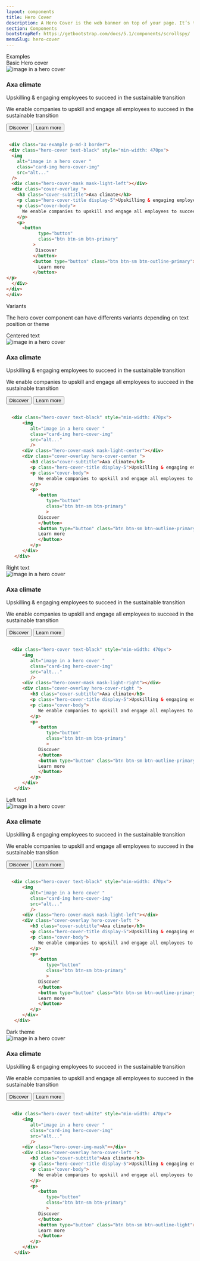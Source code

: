 ```yaml
---
layout: components
title: Hero Cover
description: A Hero Cover is the web banner on top of your page. It’s the entry point to your content. Keep in mind that it is the first image your visitor will see when loading your website. In most use cases, you should use commercial covers without a Switch as displayed below.
section: Components
bootstrapRef: https://getbootstrap.com/docs/5.1/components/scrollspy/
menuSlug: hero-cover
---
```

 

<div class="display-5 pt-md-8 pb-1">Examples</div> 
<div class="h1 pb-1 text-capitalize">Basic Hero cover </div>


 <div class="ax-example p-md-3 border">
 <div class="hero-cover text-black" style="min-width: 470px">
  <img
    alt="image in a hero cover "
    class="hero-cover-img card-img"
    src="/images/img-hero-cover.jpg"
  />

  <div class="hero-cover-mask mask-light-left"></div>
  <div class="cover-overlay ">
    <h3 class="cover-subtitle">Axa climate</h3>
    <p class="hero-cover-title display-5">Upskilling & engaging employees to succeed in the sustainable transition</p>
    <p class="cover-body">
      We enable companies to upskill and engage all employees to succeed in the sustainable transition
    </p>
    <p>
      <button
            type="button"
            class="btn btn-sm btn-primary"
          >
           Discover
          </button>
          <button type="button" class="btn btn-sm btn-outline-primary">
            Learn more
          </button>
</p>
  </div>
</div>
</div>

<div class="pb-4">

```html

 <div class="ax-example p-md-3 border">
 <div class="hero-cover text-black" style="min-width: 470px">
  <img
    alt="image in a hero cover "
    class="card-img hero-cover-img"
    src="alt..."
  />
  <div class="hero-cover-mask mask-light-left"></div>
  <div class="cover-overlay ">
    <h3 class="cover-subtitle">Axa climate</h3>
    <p class="hero-cover-title display-5">Upskilling & engaging employees to succeed in the sustainable transition</p>
    <p class="cover-body">
      We enable companies to upskill and engage all employees to succeed in the sustainable transition
    </p>
    <p>
      <button
            type="button"
            class="btn btn-sm btn-primary"
          >
           Discover
          </button>
          <button type="button" class="btn btn-sm btn-outline-primary">
            Learn more
          </button>
</p>
  </div>
</div>
</div>

```
</div>

<div class="display-5 pt-md-8 pb-1">Variants</div>
<p class="text-justify pe-md-8 pe-lg-11 pb-3">
  The hero cover  component can have differents variants depending on text position  or theme
</p> 
<div class="h1 pb-1 text-capitalize">Centered text </div>
<div class="ax-example p-md-3 border">
   <div class="hero-cover text-black" >
      <img
         alt="image in a hero cover "
         class="card-img hero-cover-img"
         src="/images/img-hero-cover-center-light.jpg"
         />
      <div class="hero-cover-mask mask-light-center"></div>
      <div class="cover-overlay hero-cover-center ">
         <h3 class="cover-subtitle">Axa climate</h3>
         <p class="hero-cover-title display-5">Upskilling & engaging employees to succeed in the sustainable transition</p>
         <p class="cover-body">
            We enable companies to upskill and engage all employees to succeed in the sustainable transition
         </p>
         <p>
            <button
               type="button"
               class="btn btn-sm btn-primary"
               >
            Discover
            </button>
            <button type="button" class="btn btn-sm btn-outline-ligprimaryht">
            Learn more
            </button>
         </p>
      </div>
   </div>
</div>


<div class="pb-4">

```html

  <div class="hero-cover text-black" style="min-width: 470px">
      <img
         alt="image in a hero cover "
         class="card-img hero-cover-img"
         src="alt..."
         />
      <div class="hero-cover-mask mask-light-center"></div>
      <div class="cover-overlay hero-cover-center ">
         <h3 class="cover-subtitle">Axa climate</h3>
         <p class="hero-cover-title display-5">Upskilling & engaging employees to succeed in the sustainable transition</p>
         <p class="cover-body">
            We enable companies to upskill and engage all employees to succeed in the sustainable transition
         </p>
         <p>
            <button
               type="button"
               class="btn btn-sm btn-primary"
               >
            Discover
            </button>
            <button type="button" class="btn btn-sm btn-outline-primary">
            Learn more
            </button>
         </p>
      </div>
   </div>

```
</div>

<div class="h1 pb-1 text-capitalize">Right text </div>
<div class="ax-example p-md-3 border">
   <div class="hero-cover text-black" style="min-width: 470px">
      <img
         alt="image in a hero cover "
         class="card-img hero-cover-img"
         src="/images/img-hero-cover-right-light.jpg"
         />
      <div class="hero-cover-mask mask-light-right"></div>
      <div class="cover-overlay hero-cover-right ">
         <h3 class="cover-subtitle">Axa climate</h3>
         <p class="hero-cover-title display-5">Upskilling & engaging employees to succeed in the sustainable transition</p>
         <p class="cover-body">
            We enable companies to upskill and engage all employees to succeed in the sustainable transition
         </p>
         <p>
            <button
               type="button"
               class="btn btn-sm btn-primary"
               >
            Discover
            </button>
            <button type="button" class="btn btn-sm btn-outline-primary">
            Learn more
            </button>
         </p>
      </div>
   </div>
</div>


<div class="pb-4">

```html

  <div class="hero-cover text-black" style="min-width: 470px">
      <img
         alt="image in a hero cover "
         class="card-img hero-cover-img"
         src="alt..."
         />
      <div class="hero-cover-mask mask-light-right"></div>
      <div class="cover-overlay hero-cover-right ">
         <h3 class="cover-subtitle">Axa climate</h3>
         <p class="hero-cover-title display-5">Upskilling & engaging employees to succeed in the sustainable transition</p>
         <p class="cover-body">
            We enable companies to upskill and engage all employees to succeed in the sustainable transition
         </p>
         <p>
            <button
               type="button"
               class="btn btn-sm btn-primary"
               >
            Discover
            </button>
            <button type="button" class="btn btn-sm btn-outline-primary">
            Learn more
            </button>
         </p>
      </div>
   </div>

```
</div>


<div class="h1 pb-1 text-capitalize">Left text </div>
<div class="ax-example p-md-3 border">
   <div class="hero-cover text-black" style="min-width: 470px">
      <img
         alt="image in a hero cover "
         class="card-img hero-cover-img"
         src="/images/img-hero-cover.jpg"
         />
      <div class="hero-cover-mask mask-light-left"></div>
      <div class="cover-overlay hero-cover-left ">
         <h3 class="cover-subtitle">Axa climate</h3>
         <p class="hero-cover-title display-5">Upskilling & engaging employees to succeed in the sustainable transition</p>
         <p class="cover-body">
            We enable companies to upskill and engage all employees to succeed in the sustainable transition
         </p>
         <p>
            <button
               type="button"
               class="btn btn-sm btn-primary"
               >
            Discover
            </button>
            <button type="button" class="btn btn-sm btn-outline-primary">
            Learn more
            </button>
         </p>
      </div>
   </div>
</div>


<div class="pb-4">

```html

  <div class="hero-cover text-black" style="min-width: 470px">
      <img
         alt="image in a hero cover "
         class="card-img hero-cover-img"
         src="alt..."
         />
      <div class="hero-cover-mask mask-light-left"></div>
      <div class="cover-overlay hero-cover-left ">
         <h3 class="cover-subtitle">Axa climate</h3>
         <p class="hero-cover-title display-5">Upskilling & engaging employees to succeed in the sustainable transition</p>
         <p class="cover-body">
            We enable companies to upskill and engage all employees to succeed in the sustainable transition
         </p>
         <p>
            <button
               type="button"
               class="btn btn-sm btn-primary"
               >
            Discover
            </button>
            <button type="button" class="btn btn-sm btn-outline-primary">
            Learn more
            </button>
         </p>
      </div>
   </div>

```
</div>


<div class="h1 pb-1 text-capitalize">Dark theme </div>
<div class="ax-example p-md-3 border">
   <div class="hero-cover text-white" style="min-width: 470px">
      <img
         alt="image in a hero cover "
         class="card-img hero-cover-img"
         src="/images/img-hero-cover-left-dark.jpg"
         />
      <div class="hero-cover-mask mask-dark-left"></div>
      <div class="cover-overlay hero-cover-left ">
         <h3 class="cover-subtitle">Axa climate</h3>
         <p class="hero-cover-title display-5">Upskilling & engaging employees to succeed in the sustainable transition</p>
         <p class="cover-body">
            We enable companies to upskill and engage all employees to succeed in the sustainable transition
         </p>
         <p>
            <button
               type="button"
               class="btn btn-sm btn-primary"
               >
            Discover
            </button>
            <button type="button" class="btn btn-sm btn-outline-light">
            Learn more
            </button>
         </p>
      </div>
   </div>
</div>


<div class="pb-4">

```html

  <div class="hero-cover text-white" style="min-width: 470px">
      <img
         alt="image in a hero cover "
         class="card-img hero-cover-img"
         src="alt..."
         />
      <div class="hero-cover-img-mask"></div>
      <div class="cover-overlay hero-cover-left ">
         <h3 class="cover-subtitle">Axa climate</h3>
         <p class="hero-cover-title display-5">Upskilling & engaging employees to succeed in the sustainable transition</p>
         <p class="cover-body">
            We enable companies to upskill and engage all employees to succeed in the sustainable transition
         </p>
         <p>
            <button
               type="button"
               class="btn btn-sm btn-primary"
               >
            Discover
            </button>
            <button type="button" class="btn btn-sm btn-outline-light">
            Learn more
            </button>
         </p>
      </div>
   </div>

```
</div>


